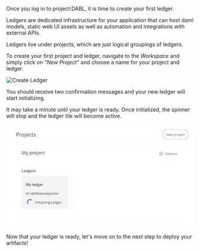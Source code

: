 Once you log in to project:DABL, it is time to create your first ledger.

Ledgers are dedicated infrastructure for your application that can host daml models, static web UI assets as well as automation and integrations with external APIs.

Ledgers live under projects, which are just logical groupings of ledgers.

To create your first project and ledger, navigate to the _Workspace_ and simply click on _"New Project"_ and choose a name for your project and ledger.

![Create Ledger](assets/project-dabl-create-ledger.gif)

You should receive two confirmation messages and your new ledger will start initializing.

It may take a minute until your ledger is ready. Once initialized, the spinner will stop and the ledger tile will become active.

![Ledger Ready](assets/project-dabl-ledger-ready.gif)

Now that your ledger is ready, let's move on to the next step to deploy your artifacts!
